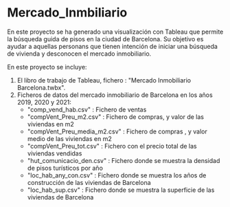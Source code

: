 # Mercado_Inmbiliario
En este proyecto se ha generado una visualización con Tableau que permite la búsqueda guida de pisos en la 
ciudad de Barcelona. Su objetivo es ayudar a aquellas personans que tienen intención de iniciar una búsqueda de vivienda
y desconocen el mercado inmobiliario.

En este proyecto se incluye: 
1) El libro de trabajo de Tableau, fichero : "Mercado Inmobiliario Barcelona.twbx".
2) Ficheros de datos del mercado inmobiliario de Barcelona en los años 2019, 2020 y 2021:
   * "comp_vend_hab.csv"          : Fichero de ventas
   * "compVent_Preu_m2.csv"       : Fichero de compras, y valor de las viviendas en m2
   * "compVent_Preu_media_m2.csv" : Fichero de compras , y valor medio de las viviendas en m2
   * "compVent_Preu_tot.csv"      : Fichero con el precio total de las viviendas vendidas   
   * "hut_comunicacio_den.csv"    : Fichero donde se muestra la densidad de pisos turísticos por año
   * "loc_hab_any_con.csv"        : Fichero donde se muestra los años de construcción de las viviendas de Barcelona  
   * "loc_hab_sup.csv"            : Fichero donde se muestra la superficie de las viviendas de Barcelona
     
